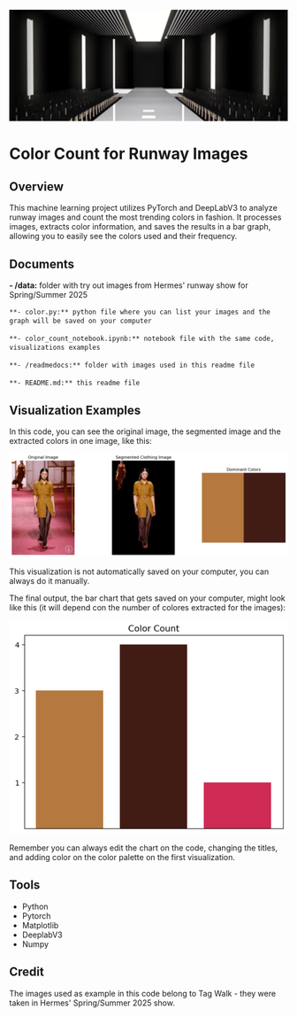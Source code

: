 ![Banner](./readmedocs/banner.jpg)
# Color Count for Runway Images
## Overview
This machine learning project utilizes PyTorch and DeepLabV3 to analyze runway images and count the most trending colors in fashion. It processes images, extracts color information, and saves the results in a bar graph, allowing you to easily see the colors used and their frequency.


## Documents
   **- /data:** folder with try out images from Hermes' runway show for Spring/Summer 2025

    **- color.py:** python file where you can list your images and the graph will be saved on your computer

    **- color_count_notebook.ipynb:** notebook file with the same code, visualizations examples

    **- /readmedocs:** folder with images used in this readme file

    **- README.md:** this readme file


## Visualization Examples
In this code, you can see the original image, the segmented image and the extracted colors in one image, like this:

![img](./readmedocs/output1.png)

This visualization is not automatically saved on your computer, you can always do it manually.

The final output, the bar chart that gets saved on your computer, might look like this (it will depend con the number of colores extracted for the images):

![img](./readmedocs/output2.png)

Remember you can always edit the chart on the code, changing the titles, and adding color on the color palette on the first visualization.


## Tools
- Python
- Pytorch
- Matplotlib
- DeeplabV3
- Numpy

## Credit
The images used as example in this code belong to Tag Walk - they were taken in Hermes' Spring/Summer 2025 show. 
